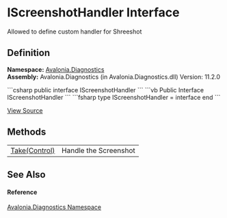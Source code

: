 # IScreenshotHandler Interface


Allowed to define custom handler for Shreeshot



## Definition
**Namespace:** <a href="N_Avalonia_Diagnostics">Avalonia.Diagnostics</a>  
**Assembly:** Avalonia.Diagnostics (in Avalonia.Diagnostics.dll) Version: 11.2.0

<Tabs groupId="api-code-preview">
<TabItem value="csharp" label="C#">
```csharp
public interface IScreenshotHandler
```
</TabItem>
<TabItem value="vb" label="VB">
```vb
Public Interface IScreenshotHandler
```
</TabItem>
<TabItem value="fsharp" label="F#">
```fsharp
type IScreenshotHandler = interface end
```
</TabItem>
</Tabs>



<a href="https://github.com/AvaloniaUI/Avalonia/tree/master/src/Avalonia.Diagnostics/Diagnostics/IScreenshotHandler.cs" title="View the source code">View Source</a>



## Methods
<table>
<tr>
<td><a href="M_Avalonia_Diagnostics_IScreenshotHandler_Take">Take(Control)</a></td>
<td>Handle the Screenshot</td>
</tr>
</table>

## See Also


#### Reference
<a href="N_Avalonia_Diagnostics">Avalonia.Diagnostics Namespace</a>  
